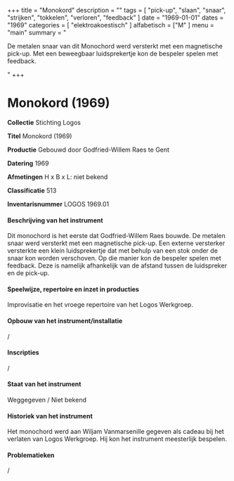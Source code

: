 ﻿+++
title = "Monokord"
description = ""
tags = [ 
    "pick-up",
"slaan",
"snaar",
"strijken",
"tokkelen",
"verloren",
"feedback"
]
date = "1969-01-01"
dates = "1969"
categories = [
    "elektroakoestisch"
]
alfabetisch = ["M"
]
menu = "main"
summary = "<p>De metalen snaar van dit Monochord werd versterkt met een magnetische pick-up. Met een beweegbaar luidsprekertje kon de bespeler spelen met feedback.</p>"
+++

# Monokord (1969)

**Collectie** 
Stichting Logos

**Titel**
Monokord (1969)

**Productie**
Gebouwd door Godfried-Willem Raes te Gent

**Datering**
1969

**Afmetingen**
H x B x L: niet bekend

**Classificatie**
513

**Inventarisnummer**
LOGOS 1969.01

#### Beschrijving van het instrument
Dit monochord is het eerste dat Godfried-Willem Raes bouwde. De metalen snaar werd versterkt met een magnetische pick-up. Een externe versterker versterkte een klein luidsprekertje dat met behulp van een stok onder de snaar kon worden verschoven. Op die manier kon de bespeler spelen met feedback. Deze is namelijk afhankelijk van de afstand tussen de luidspreker en de pick-up.

#### Speelwijze, repertoire en inzet in producties
Improvisatie en het vroege repertoire van het Logos Werkgroep.

#### Opbouw van het instrument/installatie
/

#### Inscripties
/

#### Staat van het instrument
Weggegeven / Niet bekend

#### Historiek van het instrument
Het monochord werd aan Wiljam Vanmarsenille gegeven als cadeau bij het verlaten van Logos Werkgroep. Hij kon het instrument meesterlijk bespelen.

#### Problematieken
/